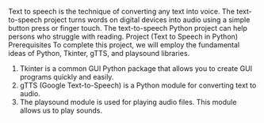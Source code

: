 Text to speech is the technique of converting any text into voice. The text-to-speech project turns words on digital devices into audio using a simple button press or finger touch. The text-to-speech Python project can help persons who struggle with reading.
Project (Text to Speech in Python) Prerequisites To complete this project, we will employ the fundamental ideas of Python, Tkinter, gTTS, and playsound libraries.
1. Tkinter is a common GUI Python package that allows you to create GUI programs quickly and easily.
2. gTTS (Google Text-to-Speech) is a Python module for converting text to audio.
3. The playsound module is used for playing audio files. This module allows us to play sounds.
